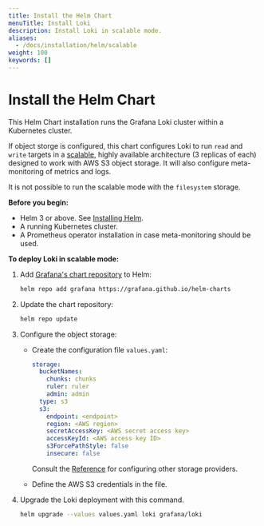 ```yaml
---
title: Install the Helm Chart
menuTitle: Install Loki
description: Install Loki in scalable mode.
aliases:
  - /docs/installation/helm/scalable
weight: 100
keywords: []
---
```


# Install the Helm Chart
<!-- vale Grafana.Quotes = NO -->
<!-- vale Grafana.Quotes = YES -->

This Helm Chart installation runs the Grafana Loki cluster within a Kubernetes cluster.

If object storge is configured, this chart configures Loki to run `read` and `write` targets in a [scalable](../../fundamentals/architecture/deployment-modes/#simple-scalable-deployment-mode), highly available architecture (3 replicas of each) designed to work with AWS S3 object storage. It will also configure meta-monitoring of metrics and logs.

It is not possible to run the scalable mode with the `filesystem` storage.

**Before you begin:**

- Helm 3 or above. See [Installing Helm](https://helm.sh/docs/intro/install/).
- A running Kubernetes cluster.
- A Prometheus operator installation in case meta-monitoring should be used.

**To deploy Loki in scalable mode:**

1. Add [Grafana's chart repository](https://github.com/grafana/helm-charts) to Helm:

    ```bash
    helm repo add grafana https://grafana.github.io/helm-charts
    ```

1. Update the chart repository:

    ```bash
    helm repo update
    ```

1. Configure the object storage:

    - Create the configuration file `values.yaml`:

      ```yaml
      storage:
        bucketNames:
          chunks: chunks
          ruler: ruler
          admin: admin
        type: s3
        s3:
          endpoint: <endpoint>
          region: <AWS region>
          secretAccessKey: <AWS secret access key>
          accessKeyId: <AWS access key ID>
          s3ForcePathStyle: false
          insecure: false
      ```

      Consult the [Reference](../reference) for configuring other storage providers.

    - Define the AWS S3 credentials in the file.

1. Upgrade the Loki deployment with this command.

   ```bash
   helm upgrade --values values.yaml loki grafana/loki
   ```
